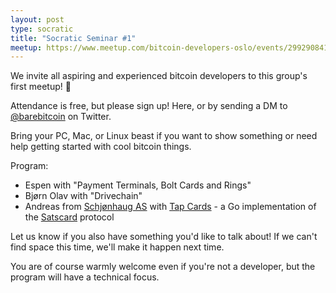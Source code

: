 ```yaml
---
layout: post
type: socratic
title: "Socratic Seminar #1"
meetup: https://www.meetup.com/bitcoin-developers-oslo/events/299290841
---
```


We invite all aspiring and experienced bitcoin developers to this group's first meetup! 🥳

Attendance is free, but please sign up! Here, or by sending a DM to [@barebitcoin](https://x.com/barebitcoin) on Twitter.

Bring your PC, Mac, or Linux beast if you want to show something or need help getting started with cool bitcoin things.

Program:
- Espen with "Payment Terminals, Bolt Cards and Rings"
- Bjørn Olav with "Drivechain"
- Andreas from [Schjønhaug AS](https://www.schjonhaug.com) with [Tap Cards](https://github.com/schjonhaug/tapcards) - a Go implementation of the [Satscard](https://satscard.com) protocol

Let us know if you also have something you'd like to talk about! If we can't find space this time, we'll make it happen next time.

You are of course warmly welcome even if you're not a developer, but the program will have a technical focus.

